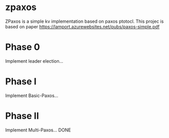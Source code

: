 # zpaxos
ZPaxos is a simple kv implementation based on paxos ptotocl. This projec is  based on paper https://lamport.azurewebsites.net/pubs/paxos-simple.pdf

# Phase 0
Implement leader election...

# Phase I 
Implement Basic-Paxos...

# Phase II 
Implement Multi-Paxos...
DONE
